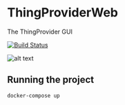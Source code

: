 # ThingProviderWeb
The ThingProvider GUI

[![Build Status](https://travis-ci.org/kevinmmartins/ThingProviderWeb.svg?branch=master)](https://travis-ci.org/kevinmmartins/ThingProviderWeb)

![alt text](https://user-images.githubusercontent.com/20428703/38177975-3c21b5d4-35df-11e8-8193-aff06af8f356.png)

## Running the project

```
docker-compose up
```

